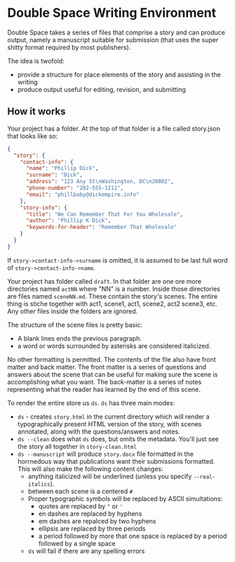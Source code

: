 # Double Space Writing Environment

Double Space takes a series of files that comprise a story and can produce output, namely a manuscript suitable
for submission (that uses the super shitty format required by most publishers).

The idea is twofold:

* provide a structure for place elements of the story and assisting in the writing
* produce output useful for editing, revision, and submitting

## How it works

Your project has a folder.  At the top of that folder is a file called story.json that looks like so:

```json
{
  "story": {
    "contact-info": {
      "name": "Phillip Dick",
      "surname": "Dick",
      "address": "123 Any St\nWashington, DC\n20002",
      "phone-number": "202-555-1211",
      "email": "phillbaby@dickempire.info"
    },
    "story-info": {
      "title": "We Can Remember That For You Wholesale",
      "author": "Phillip K Dick",
      "keywords-for-header": "Remember That Wholesale"
    }
  }
}
```

If `story->contact-info->surname` is omitted, it is assumed to be last full word of `story->contact-info->name`.

Your project has folder called `draft`. In that folder are one ore more directories named `actNN` where "NN" is a
number.  Inside those directories are files named `sceneNN.md`.  These contain the story's scenes.  The entire
thing is stiche together with act1, scene1, act1, scene2, act2 scene3, etc.  Any other files inside the folders
are ignored.

The structure of the scene files is pretty basic:

* A blank lines ends the previous paragraph.
* a word or words surrounded by asterisks are considered italicized.

No other formatting is permitted.  The contents of the file also have front matter and back matter.  The front
matter is a series of questions and answers about the scene that can be useful for making sure the scene is
accomplishing what you want.  The back-matter is a series of notes representing what the reader has learned by the
end of this scene.

To render the entire store us `ds`.  `ds` has three main modes:

* `ds` - creates `story.html` in the current directory which will render a typographically present HTML version of the story, with scenes annotated, along with the questions/answers and notes.
* `ds --clean` does what `ds` does, but omits the metadata. You'll just see the story all together in `story-clean.html`
* `ds --manuscript` will produce `story.docx` file formatted in the horrnedous way that publications want their submissions formatted.  This will also make the following content changes:
  - anything italicized will be underlined (unless you specify `--real-italics`).
  - between each scene is a centered `#`
  - Proper typographic symbols will be replaced by ASCII simultations:
    - quotes are replaced by `"` or `'`
    - en dashes are replaced by hyphens
    - em dashes are repalced by two hyphens
    - ellipsis are replaced by three periods
    - a period followed by more that one space is replaced by a period followed by a single space
  - `ds` will fail if there are any spelling errors
